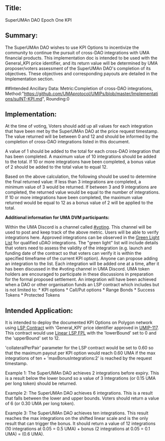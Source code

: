 ## Title:
SuperUMAn DAO Epoch One KPI

## Summary:
The SuperUMAn DAO wishes to use KPI Options to incentivize the community to continue the pursuit of cross-DAO integrations with UMA financial products. This implementation doc is intended to be used with the General_KPI price identifier, and its return value will be determined by UMA proposer/voters assessment of the SuperUMAn DAO's completion of its objectives. These objectives and corresponding payouts are detailed in the Implementation section.

##Intended Ancillary Data:
Metric:Completion of cross-DAO integrations,
Method:"https://github.com/UMAprotocol/UMIPs/blob/master/Implementations/suINT-KPI.md",
Rounding:0

## Implementation:
At the time of voting, Voters should add up all values for each integration that have been met by the SuperUMAn DAO at the price request timestamp. The value returned will be between 0 and 12 and should be informed by the completion of cross-DAO integrations listed in this document.

A value of 1 should be added to the total for each cross-DAO integration that has been completed. A maximum value of 10 integrations should be added to the total.
If 10 or more integrations have been completed, a bonus value of 2 should be added to the total value to equal 12.

Based on the above calculation, the following should be used to determine the final returned value:
If less than 3 integrations are completed, a minimum value of 3 would be returned. 
If between 3 and 9 integrations are completed, the returned value would be equal to the number of integrations.
If 10 or more integrations have been completed, the maximum value returned would be equal to 12 as a bonus value of 2 will be applied to the total.

**Additional information for UMA DVM participants:**

Within the UMA Discord is a channel called [#voting](https://discord.com/channels/718590743446290492/719352532354465833). This channel will be used to post and keep track of the above metric. Users will be able to verify integrations here.
Approved integrations can be observed in the [Green Light List](https://docs.google.com/spreadsheets/d/1cEvNGCGlzRzxNMwHsIk2Cq3MsEWM583JJQhxKSdzQUY/edit?usp=drivesdk) for qualified uDAO integrations. The "green light" list will include details that voters need to assess the validity of the integration (e.g. launch and funding date of the contract so that voters can verify it is within the specified timeframe of the current KPI option). Anyone can propose adding an integration to the list. Each integration will be added one at a time, after it has been discussed in the #voting channel in UMA Discord. UMA token holders are encouraged to participate in these discussions in preparation for the formal proposed settlement.
An integration will have been achieved when a DAO or other organisation funds an LSP contract which includes but is not limited to:
      * KPI options
      * Call/Put options
      * Range Bonds
      * Success Tokens
      * Protected Tokens
      
## Intended Application:
It is intended to deploy the documented KPI Options on Polygon network using [LSP Contract](https://github.com/UMAprotocol/protocol/blob/master/packages/core/contracts/financial-templates/long-short-pair/LongShortPair.sol) with 'General_KPI' price identifier approved in [UMIP-117](https://github.com/UMAprotocol/UMIPs/blob/master/UMIPs/umip-117.md). This contract would use [Linear LSP FPL](https://github.com/UMAprotocol/protocol/blob/master/packages/core/contracts/financial-templates/common/financial-product-libraries/long-short-pair-libraries/LinearLongShortPairFinancialProductLibrary.sol) with the 'lowerBound' set to 0 and the 'upperBound' set to 12. 

'collateralPerPair' parameter for the LSP contract would be set to 0.60 so that the maximum payout per KPI option would reach 0.60 UMA if the max integrations of ten + 'maxBonusIntegrations:2' is reached by the request timestamp. 

Example 1: The SuperUMAn DAO achieves 2 integrations before expiry. This is a result below the lower bound so a value of 3 Integrations (or 0.15 UMA per long token) should be returned. 

Example 2: The SuperUMAn DAO achieves 6 integrations. This is a result that falls between the lower and upper bounds. Voters should return a value of 6 (or 0.30 UMA per long token). 

Example 3: The SuperUMAn DAO achieves ten integrations. This result reaches the max integrations on the shifted linear scale and is the only result that can trigger the bonus. It should return a value of 12 integrations (10 integrations at 0.05 = 0.5 UMA) + bonus (2 integrations at 0.05 = 0.1 UMA) = (0.6 UMA).
